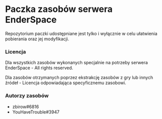 # Paczka zasobów serwera EnderSpace

Repozytorium paczki udostępniane jest tylko i wyłącznie w celu ułatwienia pobierania oraz jej modyfikacji.

### Licencja
Dla wszystkich zasobów wykonanych specjalnie na potrzeby serwera EnderSpace - All rights reserved.

Dla zasobów otrzymanych poprzez ekstrakcję zasobów z gry lub innych źródeł - Licencja odpowiadająca specyficznemu zasobowi.

### Autorzy zasobów
- zbirow#6816
- YouHaveTrouble#3947
